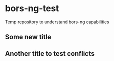 # bors-ng-test
Temp repository to understand bors-ng capabilities


## Some new title

## Another title to test conflicts
